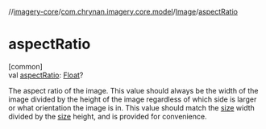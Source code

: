 //[imagery-core](../../../index.md)/[com.chrynan.imagery.core.model](../index.md)/[Image](index.md)/[aspectRatio](aspect-ratio.md)

# aspectRatio

[common]\
val [aspectRatio](aspect-ratio.md): [Float](https://kotlinlang.org/api/latest/jvm/stdlib/kotlin/-float/index.html)?

The aspect ratio of the image. This value should always be the width of the image divided by the height of the image regardless of which side is larger or what orientation the image is in. This value should match the [size](size.md) width divided by the [size](size.md) height, and is provided for convenience.
